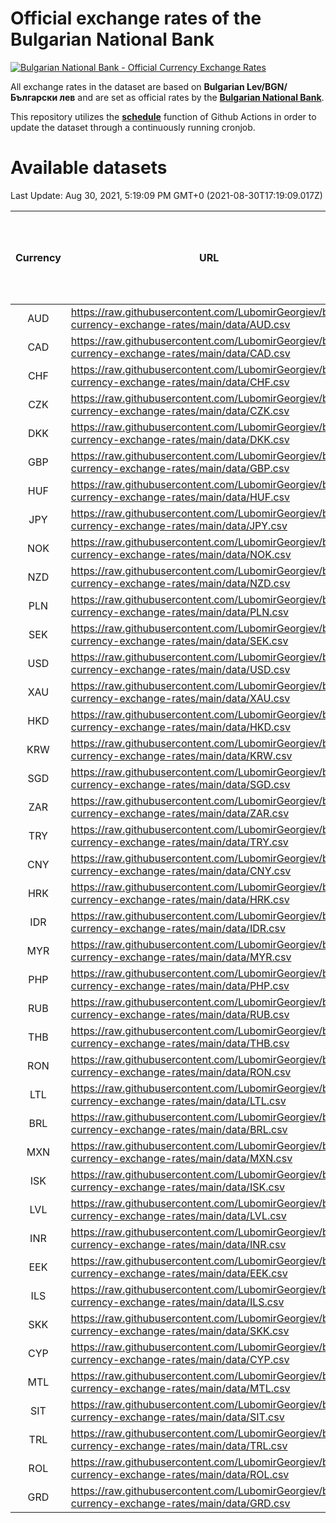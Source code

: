 # Official exchange rates of the Bulgarian National Bank

[![Bulgarian National Bank - Official Currency Exchange Rates](https://github.com/LubomirGeorgiev/bnb-currency-exchange-rates/actions/workflows/update-rates.yml/badge.svg?branch=main)](https://github.com/LubomirGeorgiev/bnb-currency-exchange-rates/actions/workflows/update-rates.yml)

All exchange rates in the dataset are based on **Bulgarian Lev/BGN/Български лев** and are set as official rates by the [**Bulgarian National Bank**](https://www.bnb.bg/Statistics/StExternalSector/StExchangeRates/StERForeignCurrencies/index.htm?toLang=_EN).

This repository utilizes the [**schedule**](https://docs.github.com/en/actions/reference/events-that-trigger-workflows) function of Github Actions in order to update the dataset through a continuously running cronjob.

# Available datasets

<!-- START LINKS (DO NOT EVER FU*ING DELETE THIS COMMENT FOR THE LOVE OF YOUR LIFE!!! IF YOU ARE CURIOS HOW IT WORKS, YOU CAN HAVE A LOOK AT ./src/updateReadme.ts) -->

Last Update: Aug 30, 2021, 5:19:09 PM GMT+0 (2021-08-30T17:19:09.017Z)

| Currency | URL                                                                                             | Number of records | Number of missing days that were filled in |
| :------: | ----------------------------------------------------------------------------------------------- | :---------------: | :----------------------------------------: |
|   AUD    | https://raw.githubusercontent.com/LubomirGeorgiev/bnb-currency-exchange-rates/main/data/AUD.csv |       7877        |                    2430                    |
|   CAD    | https://raw.githubusercontent.com/LubomirGeorgiev/bnb-currency-exchange-rates/main/data/CAD.csv |       7877        |                    2430                    |
|   CHF    | https://raw.githubusercontent.com/LubomirGeorgiev/bnb-currency-exchange-rates/main/data/CHF.csv |       7877        |                    2430                    |
|   CZK    | https://raw.githubusercontent.com/LubomirGeorgiev/bnb-currency-exchange-rates/main/data/CZK.csv |       7877        |                    2430                    |
|   DKK    | https://raw.githubusercontent.com/LubomirGeorgiev/bnb-currency-exchange-rates/main/data/DKK.csv |       7877        |                    2430                    |
|   GBP    | https://raw.githubusercontent.com/LubomirGeorgiev/bnb-currency-exchange-rates/main/data/GBP.csv |       7877        |                    2430                    |
|   HUF    | https://raw.githubusercontent.com/LubomirGeorgiev/bnb-currency-exchange-rates/main/data/HUF.csv |       7877        |                    2430                    |
|   JPY    | https://raw.githubusercontent.com/LubomirGeorgiev/bnb-currency-exchange-rates/main/data/JPY.csv |       7877        |                    2430                    |
|   NOK    | https://raw.githubusercontent.com/LubomirGeorgiev/bnb-currency-exchange-rates/main/data/NOK.csv |       7877        |                    2430                    |
|   NZD    | https://raw.githubusercontent.com/LubomirGeorgiev/bnb-currency-exchange-rates/main/data/NZD.csv |       7877        |                    2430                    |
|   PLN    | https://raw.githubusercontent.com/LubomirGeorgiev/bnb-currency-exchange-rates/main/data/PLN.csv |       7877        |                    2430                    |
|   SEK    | https://raw.githubusercontent.com/LubomirGeorgiev/bnb-currency-exchange-rates/main/data/SEK.csv |       7877        |                    2430                    |
|   USD    | https://raw.githubusercontent.com/LubomirGeorgiev/bnb-currency-exchange-rates/main/data/USD.csv |       7877        |                    2430                    |
|   XAU    | https://raw.githubusercontent.com/LubomirGeorgiev/bnb-currency-exchange-rates/main/data/XAU.csv |       7877        |                    2432                    |
|   HKD    | https://raw.githubusercontent.com/LubomirGeorgiev/bnb-currency-exchange-rates/main/data/HKD.csv |       7577        |                    2341                    |
|   KRW    | https://raw.githubusercontent.com/LubomirGeorgiev/bnb-currency-exchange-rates/main/data/KRW.csv |       7577        |                    2341                    |
|   SGD    | https://raw.githubusercontent.com/LubomirGeorgiev/bnb-currency-exchange-rates/main/data/SGD.csv |       7577        |                    2341                    |
|   ZAR    | https://raw.githubusercontent.com/LubomirGeorgiev/bnb-currency-exchange-rates/main/data/ZAR.csv |       7577        |                    2341                    |
|   TRY    | https://raw.githubusercontent.com/LubomirGeorgiev/bnb-currency-exchange-rates/main/data/TRY.csv |       6060        |                    1872                    |
|   CNY    | https://raw.githubusercontent.com/LubomirGeorgiev/bnb-currency-exchange-rates/main/data/CNY.csv |       5942        |                    1838                    |
|   HRK    | https://raw.githubusercontent.com/LubomirGeorgiev/bnb-currency-exchange-rates/main/data/HRK.csv |       5942        |                    1838                    |
|   IDR    | https://raw.githubusercontent.com/LubomirGeorgiev/bnb-currency-exchange-rates/main/data/IDR.csv |       5942        |                    1838                    |
|   MYR    | https://raw.githubusercontent.com/LubomirGeorgiev/bnb-currency-exchange-rates/main/data/MYR.csv |       5942        |                    1838                    |
|   PHP    | https://raw.githubusercontent.com/LubomirGeorgiev/bnb-currency-exchange-rates/main/data/PHP.csv |       5942        |                    1838                    |
|   RUB    | https://raw.githubusercontent.com/LubomirGeorgiev/bnb-currency-exchange-rates/main/data/RUB.csv |       5942        |                    1838                    |
|   THB    | https://raw.githubusercontent.com/LubomirGeorgiev/bnb-currency-exchange-rates/main/data/THB.csv |       5942        |                    1838                    |
|   RON    | https://raw.githubusercontent.com/LubomirGeorgiev/bnb-currency-exchange-rates/main/data/RON.csv |       5883        |                    1820                    |
|   LTL    | https://raw.githubusercontent.com/LubomirGeorgiev/bnb-currency-exchange-rates/main/data/LTL.csv |       5152        |                    1581                    |
|   BRL    | https://raw.githubusercontent.com/LubomirGeorgiev/bnb-currency-exchange-rates/main/data/BRL.csv |       4972        |                    1541                    |
|   MXN    | https://raw.githubusercontent.com/LubomirGeorgiev/bnb-currency-exchange-rates/main/data/MXN.csv |       4972        |                    1541                    |
|   ISK    | https://raw.githubusercontent.com/LubomirGeorgiev/bnb-currency-exchange-rates/main/data/ISK.csv |       4877        |                    1508                    |
|   LVL    | https://raw.githubusercontent.com/LubomirGeorgiev/bnb-currency-exchange-rates/main/data/LVL.csv |       4789        |                    1469                    |
|   INR    | https://raw.githubusercontent.com/LubomirGeorgiev/bnb-currency-exchange-rates/main/data/INR.csv |       4603        |                    1425                    |
|   EEK    | https://raw.githubusercontent.com/LubomirGeorgiev/bnb-currency-exchange-rates/main/data/EEK.csv |       3997        |                    1223                    |
|   ILS    | https://raw.githubusercontent.com/LubomirGeorgiev/bnb-currency-exchange-rates/main/data/ILS.csv |       3877        |                    1204                    |
|   SKK    | https://raw.githubusercontent.com/LubomirGeorgiev/bnb-currency-exchange-rates/main/data/SKK.csv |       2969        |                    911                     |
|   CYP    | https://raw.githubusercontent.com/LubomirGeorgiev/bnb-currency-exchange-rates/main/data/CYP.csv |       2901        |                    885                     |
|   MTL    | https://raw.githubusercontent.com/LubomirGeorgiev/bnb-currency-exchange-rates/main/data/MTL.csv |       2601        |                    796                     |
|   SIT    | https://raw.githubusercontent.com/LubomirGeorgiev/bnb-currency-exchange-rates/main/data/SIT.csv |       2541        |                    777                     |
|   TRL    | https://raw.githubusercontent.com/LubomirGeorgiev/bnb-currency-exchange-rates/main/data/TRL.csv |       1815        |                    556                     |
|   ROL    | https://raw.githubusercontent.com/LubomirGeorgiev/bnb-currency-exchange-rates/main/data/ROL.csv |       1694        |                    521                     |
|   GRD    | https://raw.githubusercontent.com/LubomirGeorgiev/bnb-currency-exchange-rates/main/data/GRD.csv |        359        |                    107                     |

<!-- END LINKS (DO NOT EVER FU*ING DELETE THIS COMMENT FOR THE LOVE OF YOUR LIFE!!! IF YOU ARE CURIOS HOW IT WORKS, YOU CAN HAVE A LOOK AT ./src/updateReadme.ts) -->
